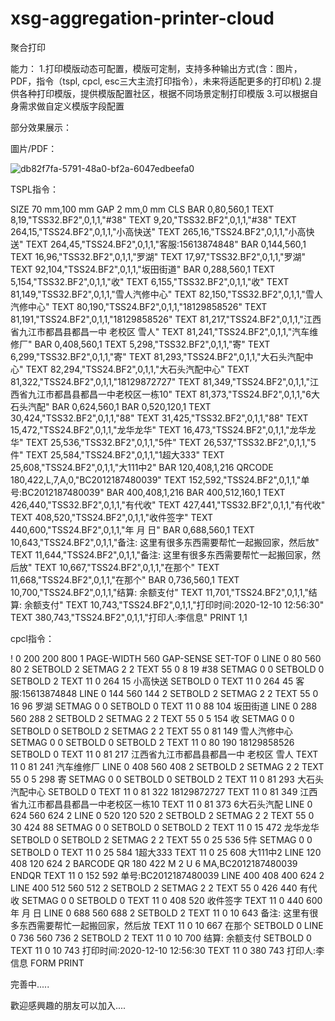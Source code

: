 # xsg-aggregation-printer-cloud
聚合打印

能力：
  1.打印模版动态可配置，模版可定制，支持多种输出方式(含：图片，PDF，指令（tspl, cpcl, esc三大主流打印指令），未来将适配更多的打印机)
  2.提供各种打印模版，提供模版配置社区，根据不同场景定制打印模版
  3.可以根据自身需求做自定义模版字段配置
  
部分效果展示：

圖片/PDF：

![db82f7fa-5791-48a0-bf2a-6047edbeefa0](https://user-images.githubusercontent.com/35826080/131413117-b7d73c87-efe3-42be-bd5a-dc0d0788ca94.png)

TSPL指令：

SIZE 70 mm,100 mm
GAP 2 mm,0 mm
CLS
BAR 0,80,560,1
TEXT 8,19,"TSS32.BF2",0,1,1,"#38"
TEXT 9,20,"TSS32.BF2",0,1,1,"#38"
TEXT 264,15,"TSS24.BF2",0,1,1,"小高快送"
TEXT 265,16,"TSS24.BF2",0,1,1,"小高快送"
TEXT 264,45,"TSS24.BF2",0,1,1,"客服:15613874848"
BAR 0,144,560,1
TEXT 16,96,"TSS32.BF2",0,1,1,"罗湖"
TEXT 17,97,"TSS32.BF2",0,1,1,"罗湖"
TEXT 92,104,"TSS24.BF2",0,1,1,"坂田街道"
BAR 0,288,560,1
TEXT 5,154,"TSS32.BF2",0,1,1,"收"
TEXT 6,155,"TSS32.BF2",0,1,1,"收"
TEXT 81,149,"TSS32.BF2",0,1,1,"雪人汽修中心"
TEXT 82,150,"TSS32.BF2",0,1,1,"雪人汽修中心"
TEXT 80,190,"TSS24.BF2",0,1,1,"18129858526"
TEXT 81,191,"TSS24.BF2",0,1,1,"18129858526"
TEXT 81,217,"TSS24.BF2",0,1,1,"江西省九江市都昌县都昌一中 老校区 雪人"
TEXT 81,241,"TSS24.BF2",0,1,1,"汽车维修厂"
BAR 0,408,560,1
TEXT 5,298,"TSS32.BF2",0,1,1,"寄"
TEXT 6,299,"TSS32.BF2",0,1,1,"寄"
TEXT 81,293,"TSS24.BF2",0,1,1,"大石头汽配中心"
TEXT 82,294,"TSS24.BF2",0,1,1,"大石头汽配中心"
TEXT 81,322,"TSS24.BF2",0,1,1,"18129872727"
TEXT 81,349,"TSS24.BF2",0,1,1,"江西省九江市都昌县都昌一中老校区一栋10"
TEXT 81,373,"TSS24.BF2",0,1,1,"6大石头汽配"
BAR 0,624,560,1
BAR 0,520,120,1
TEXT 30,424,"TSS32.BF2",0,1,1,"88"
TEXT 31,425,"TSS32.BF2",0,1,1,"88"
TEXT 15,472,"TSS24.BF2",0,1,1,"龙华龙华"
TEXT 16,473,"TSS24.BF2",0,1,1,"龙华龙华"
TEXT 25,536,"TSS32.BF2",0,1,1,"5件"
TEXT 26,537,"TSS32.BF2",0,1,1,"5件"
TEXT 25,584,"TSS24.BF2",0,1,1,"1超大333"
TEXT 25,608,"TSS24.BF2",0,1,1,"大111中2"
BAR 120,408,1,216
QRCODE 180,422,L,7,A,0,"BC2012187480039"
TEXT 152,592,"TSS24.BF2",0,1,1,"单号:BC2012187480039"
BAR 400,408,1,216
BAR 400,512,160,1
TEXT 426,440,"TSS32.BF2",0,1,1,"有代收"
TEXT 427,441,"TSS32.BF2",0,1,1,"有代收"
TEXT 408,520,"TSS24.BF2",0,1,1,"收件签字"
TEXT 440,600,"TSS24.BF2",0,1,1,"年  月  日"
BAR 0,688,560,1
TEXT 10,643,"TSS24.BF2",0,1,1,"备注: 这里有很多东西需要帮忙一起搬回家，然后放"
TEXT 11,644,"TSS24.BF2",0,1,1,"备注: 这里有很多东西需要帮忙一起搬回家，然后放"
TEXT 10,667,"TSS24.BF2",0,1,1,"在那个"
TEXT 11,668,"TSS24.BF2",0,1,1,"在那个"
BAR 0,736,560,1
TEXT 10,700,"TSS24.BF2",0,1,1,"结算: 余额支付"
TEXT 11,701,"TSS24.BF2",0,1,1,"结算: 余额支付"
TEXT 10,743,"TSS24.BF2",0,1,1,"打印时间:2020-12-10 12:56:30"
TEXT 380,743,"TSS24.BF2",0,1,1,"打印人:李信息"
PRINT 1,1

cpcl指令：

! 0 200 200 800 1
PAGE-WIDTH 560
GAP-SENSE
SET-TOF 0
LINE 0 80 560 80 2
SETBOLD 2
SETMAG 2 2
TEXT 55 0 8 19 #38
SETMAG 0 0
SETBOLD 0
SETBOLD 2
TEXT 11 0 264 15 小高快送
SETBOLD 0
TEXT 11 0 264 45 客服:15613874848
LINE 0 144 560 144 2
SETBOLD 2
SETMAG 2 2
TEXT 55 0 16 96 罗湖
SETMAG 0 0
SETBOLD 0
TEXT 11 0 88 104 坂田街道
LINE 0 288 560 288 2
SETBOLD 2
SETMAG 2 2
TEXT 55 0 5 154 收
SETMAG 0 0
SETBOLD 0
SETBOLD 2
SETMAG 2 2
TEXT 55 0 81 149 雪人汽修中心
SETMAG 0 0
SETBOLD 0
SETBOLD 2
TEXT 11 0 80 190 18129858526
SETBOLD 0
TEXT 11 0 81 217 江西省九江市都昌县都昌一中 老校区 雪人
TEXT 11 0 81 241 汽车维修厂
LINE 0 408 560 408 2
SETBOLD 2
SETMAG 2 2
TEXT 55 0 5 298 寄
SETMAG 0 0
SETBOLD 0
SETBOLD 2
TEXT 11 0 81 293 大石头汽配中心
SETBOLD 0
TEXT 11 0 81 322 18129872727
TEXT 11 0 81 349 江西省九江市都昌县都昌一中老校区一栋10
TEXT 11 0 81 373 6大石头汽配
LINE 0 624 560 624 2
LINE 0 520 120 520 2
SETBOLD 2
SETMAG 2 2
TEXT 55 0 30 424 88
SETMAG 0 0
SETBOLD 0
SETBOLD 2
TEXT 11 0 15 472 龙华龙华
SETBOLD 0
SETBOLD 2
SETMAG 2 2
TEXT 55 0 25 536 5件
SETMAG 0 0
SETBOLD 0
TEXT 11 0 25 584 1超大333
TEXT 11 0 25 608 大111中2
LINE 120 408 120 624 2
BARCODE QR 180 422 M 2 U 6
MA,BC2012187480039
ENDQR
TEXT 11 0 152 592 单号:BC2012187480039
LINE 400 408 400 624 2
LINE 400 512 560 512 2
SETBOLD 2
SETMAG 2 2
TEXT 55 0 426 440 有代收
SETMAG 0 0
SETBOLD 0
TEXT 11 0 408 520 收件签字
TEXT 11 0 440 600 年  月  日
LINE 0 688 560 688 2
SETBOLD 2
TEXT 11 0 10 643 备注: 这里有很多东西需要帮忙一起搬回家，然后放
TEXT 11 0 10 667 在那个
SETBOLD 0
LINE 0 736 560 736 2
SETBOLD 2
TEXT 11 0 10 700 结算: 余额支付
SETBOLD 0
TEXT 11 0 10 743 打印时间:2020-12-10 12:56:30
TEXT 11 0 380 743 打印人:李信息
FORM
PRINT



完善中.....

歡迎感興趣的朋友可以加入....
